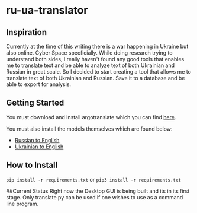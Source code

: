 # ru-ua-translator
## Inspiration
Currently at the time of this writing there is a war happening in Ukraine but also online. Cyber Space specficially. While doing research trying to understand both sides, I really haven't found any good tools that enables me to translate text and be able to analyze text of both Ukrainian and Russian in great scale. So I decided to start creating a tool that allows me to translate text of both Ukrainian and Russian. Save it to a database and be able to export for analysis.

## Getting Started 
You must download and install argotranslate which you can find [here](https://github.com/argosopentech/argos-translate).

You must also install the models themselves which are found below:
- [Russian to English](https://argosopentech.nyc3.digitaloceanspaces.com/argospm/translate-ru_en-1_0.argosmodel)
- [Ukrainian to English](https://argosopentech.nyc3.digitaloceanspaces.com/argospm/translate-uk_en-1_4.argosmodel)


## How to Install
`pip install -r requirements.txt`
or 
`pip3 install -r requirements.txt`


##Current Status
Right now the Desktop GUI is being built and its in its first stage. Only translate.py can be used if one wishes to use as a command line program.
